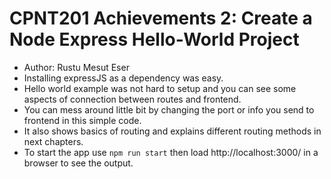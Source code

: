 # CPNT201 Achievements 2: Create a Node Express Hello-World Project
- Author: Rustu Mesut Eser
- Installing expressJS as a dependency was easy.
- Hello world example was not hard to setup and you can see some aspects of connection between routes and frontend.
- You can mess around little bit by changing the port or info you send to frontend in this simple code.
- It also shows basics of routing and explains different routing methods in next chapters.
- To start the app use `npm run start` then load http://localhost:3000/ in a browser to see the output.